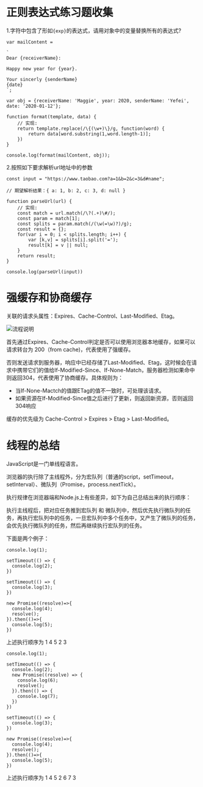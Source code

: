 # 正则表达式练习题收集

1.字符中包含了形如`{exp}`的表达式，请用对象中的变量替换所有的表达式?

```
var mailContent = 

`
Dear {receiverName}:

Happy new year for {year}.

Your sincerly {senderName}
{date}
`;

var obj = {receiverName: 'Maggie', year: 2020, senderName: 'Yefei', date: '2020-01-12'};

function format(template, data) {
	// 实现:
	return template.replace(/\{(\w+)\}/g, function(word) {
		return data[word.substring(1,word.length-1)];
	})
}

console.log(format(mailContent, obj));
```

2.按照如下要求解析url地址中的参数

```
const input = "https://www.taobao.com?a=1&b=2&c=3&d#name";

// 期望解析结果：{ a: 1, b: 2, c: 3, d: null }

function parseUrl(url) {
	// 实现:
	const match = url.match(/\?(.+)\#/);
	const param = match[1];
	const splits = param.match(/(\w(=\w)?)/g);
	const result = {};
	for(var i = 0; i < splits.length; i++) {
		var [k,v] = splits[i].split('=');
		result[k] = v || null;
	}
	return result;
}

console.log(parseUrl(input))
```

# 强缓存和协商缓存

关联的请求头属性：Expires、Cache-Control、Last-Modified、Etag。

![流程说明](https://blog-1258030304.cos.ap-guangzhou.myqcloud.com/browser-cache-flow.png)

首先通过Expires、Cache-Control判定是否可以使用浏览器本地缓存，如果可以请求转台为 200（from cache)，代表使用了强缓存。

否则发送请求到服务器，响应中已经存储了Last-Modified、Etag，这时候会在请求中携带它们的值给If-Modified-Since、If-None-Match，服务器检测如果命中则返回304，代表使用了协商缓存。具体规则为：

- 当If-None-Mactch的值跟ETag的值不一致时，可处理该请求。
- 如果资源在If-Modified-Since值之后进行了更新，则返回新资源，否则返回304响应

缓存的优先级为 Cache-Control > Expires > Etag > Last-Modified。



# 线程的总结

JavaScript是一门单线程语言。

浏览器的执行除了主线程外，分为宏队列（普通的script，setTimeout，setInterval）、微队列（Promise，process.nextTick）。

执行规律在浏览器端和Node.js上有些差异，如下为自己总结出来的执行顺序：

执行主线程后，把对应任务推到宏队列 和 微队列中，然后优先执行微队列的任务，再执行宏队列中的任务，一旦宏队列中多个任务中，又产生了微队列的任务，会优先执行微队列的任务，然后再继续执行宏队列的任务。

下面是两个例子：

```
console.log(1);

setTimeout(() => {
  console.log(2);
})

setTimeout(() => {
  console.log(3);
})

new Promise((resolve)=>{
  console.log(4);
  resolve();
}).then(()=>{
  console.log(5);
})
```

上述执行顺序为 1 4 5 2 3


```
console.log(1);

setTimeout(() => {
  console.log(2);
  new Promise((resolve) => {
    console.log(6);
    resolve();
  }).then(() => {
    console.log(7);
  })
})

setTimeout(() => {
  console.log(3);
})

new Promise((resolve)=>{
  console.log(4);
  resolve();
}).then(()=>{
  console.log(5);
})
```

上述执行顺序为 1 4 5 2 6 7 3
